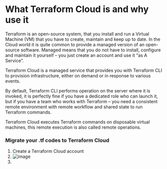 # What Terraform Cloud is and why use it

Terraform is an open-source system, that you install and run a Virtual Machine (VM) that you have to create, maintain and keep up to date. In the Cloud world it is quite common to provide a managed version of an open-source software. Managed means that you do not have to install, configure and maintain it yourself – you just create an account and use it “as A Service”.

Terraform Cloud is a managed service that provides you with Terraform CLI to provision infrastructure, either on demand or in response to various events.

By default, Terraform CLI performs operation on the server where it is invoked, it is perfectly fine if you have a dedicated role who can launch it, but if you have a team who works with Terraform – you need a consistent remote environment with remote workflow and shared state to run Terraform commands.

Terraform Cloud executes Terraform commands on disposable virtual machines, this remote execution is also called remote operations.

### Migrate your .tf codes to Terraform Cloud
1. Create a Terraform Cloud account
2. ![image](https://github.com/JendyJasper/Darey.io-Devops/assets/29708657/4af04256-0b8d-4175-a14f-e750eb5d2adc)
3. 

